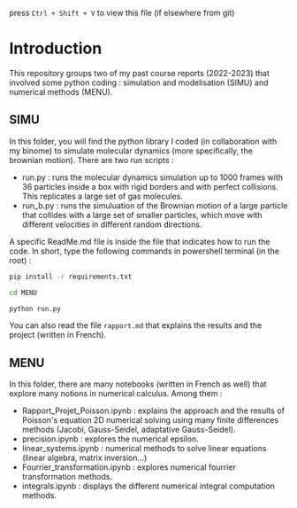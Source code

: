 press `Ctrl + Shift + V` to view this file (if elsewhere from git)

# Introduction

This repository groups two of my past course reports (2022-2023) that involved some python coding : simulation and modelisation (SIMU) and numerical methods (MENU).

## SIMU
In this folder, you will find the python library I coded (in collaboration with my binome) to simulate molecular dynamics (more specifically, the brownian motion). There are two run scripts : 
 - run.py : runs the molecular dynamics simulation up to 1000 frames with 36 particles inside a box with rigid borders and with perfect collisions. This replicates a large set of gas molecules.
 - run_b.py : runs the simuluation of the Brownian motion of a large particle that collides with a large set of smaller particles, which move with different velocities in different random directions.

A specific ReadMe.md file is inside the file that indicates how to run the code. In short, type the following commands in powershell terminal (in the root) : 

```sh 
pip install -r requirements.txt
```

``` sh 
cd MENU
```

``` sh 
python run.py
```

You can also read the file `rapport.md` that explains the results and the project (written in French). 

## MENU

In this folder, there are many notebooks (written in French as well) that explore many notions in numerical calculus. Among them :
- Rapport_Projet_Poisson.ipynb : explains the approach and the results of Poisson's equation 2D numerical solving using many finite differences methods (Jacobi, Gauss-Seidel, adaptative Gauss-Seidel).
- precision.ipynb : explores the numerical epsilon.
- linear_systems.ipynb : numerical methods to solve linear equations (linear algebra, matrix inversion...)  
- Fourrier_transformation.ipynb : explores numerical fourrier transformation methods.
- integrals.ipynb : displays the different numerical integral computation methods.


